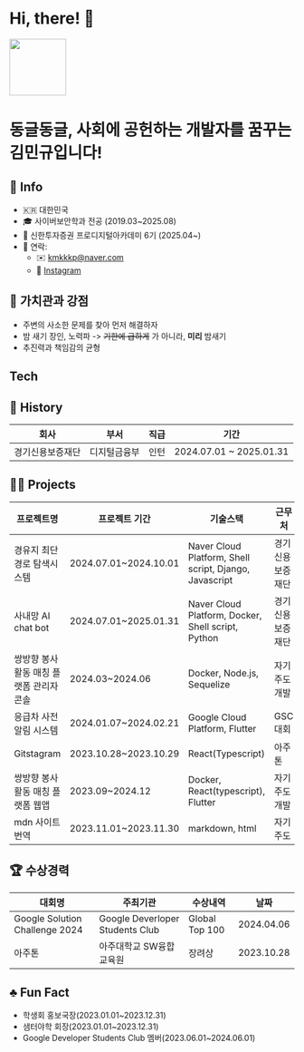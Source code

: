 # Hi, there! 👋 
<img src = "https://i.namu.wiki/i/yiTFRsku4ghNaoaPDoqHpN05W2SZo7PIn9Z7ZQEXq8kb8EQPgRiGrR2h04hQqcmPCGYKuwxc-Xb3En0aknpGUQ.webp" height="100">

# 동글동글, 사회에 공헌하는 개발자를 꿈꾸는 김민규입니다!

## 💁 Info
- 🇰🇷 대한민국
- 🎓 사이버보안학과 전공 (2019.03~2025.08)
- 🌱 신한투자증권 프로디지털아카데미 6기 (2025.04~)
- 🤙 연락:
  - ✉️ kmkkkp@naver.com
  - 🛜 [Instagram](https://www.instagram.com/min_q9_/)

## 💪 가치관과 강점
- 주변의 사소한 문제를 찾아 먼저 해결하자
- 밤 새기 장인, 노력파 -> ~~기한에 급하게~~ 가 아니라, **미리** 밤새기
- 추진력과 책임감의 균형

## Tech


## 📜 History
|회사|부서|직급|기간|
|---|---|---|---|
|경기신용보증재단|디지털금융부|인턴|2024.07.01 ~ 2025.01.31|

## 🧑‍💻 Projects
|프로젝트명|프로젝트 기간|기술스택|근무처|
|---|---|---|---|
|경유지 최단경로 탐색시스템|2024.07.01~2024.10.01|Naver Cloud Platform, Shell script, Django, Javascript|경기신용보증재단|
|사내망 AI chat bot|2024.07.01~2025.01.31|Naver Cloud Platform, Docker, Shell script, Python|경기신용보증재단|
|쌍방향 봉사활동 매칭 플랫폼 관리자 콘솔|2024.03~2024.06|Docker, Node.js, Sequelize|자기주도개발|
|응급차 사전 알림 시스템|2024.01.07~2024.02.21|Google Cloud Platform, Flutter|GSC 대회|
|Gitstagram|2023.10.28~2023.10.29|React(Typescript)|아주톤|
|쌍방향 봉사활동 매칭 플랫폼 웹앱|2023.09~2024.12|Docker, React(typescript), Flutter|자기주도개발|
|mdn 사이트 번역|2023.11.01~2023.11.30|markdown, html|자기주도|


## 🏆 수상경력
|대회명|주최기관|수상내역|날짜|
|---|---|---|---|
|Google Solution Challenge 2024|Google Deverloper Students Club|Global Top 100|2024.04.06|
|아주톤|아주대학교 SW융합교육원|장려상|2023.10.28|

## ♣️ Fun Fact
- 학생회 홍보국장(2023.01.01~2023.12.31)
- 샘터야학 회장(2023.01.01~2023.12.31)
- Google Developer Students Club 멤버(2023.06.01~2024.06.01)
